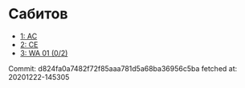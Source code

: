 # Сабитов
- [1: AC](1.md)
- [2: CE](2.md)
- [3: WA 01 (0/2)](3.md)

Commit: d824fa0a7482f72f85aaa781d5a68ba36956c5ba
 fetched at: 20201222-145305
